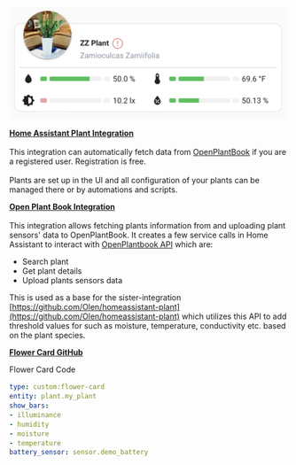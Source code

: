 ![](../../../assets/screenshot-2024-09-26-at-10-17-09-am.png)

<a href="https://github.com/Olen/homeassistant-plant" target="_blank" rel="noopener"><strong>Home Assistant Plant Integration</strong></a><br><br>This integration can automatically fetch data from <a href="https://open.plantbook.io/docs.html" rel="nofollow">OpenPlantBook</a> if you are a registered user. Registration is free.<br><br>Plants are set up in the UI and all configuration of your plants can be managed there or by automations and scripts.

<a href="https://github.com/Olen/home-assistant-openplantbook" target="_blank" rel="noopener"><strong>Open Plant Book Integration</strong></a><br><br>This integration allows fetching plants information from and uploading plant sensors' data to OpenPlantBook. It creates a few service calls in Home Assistant to interact with <a href="https://open.plantbook.io/" rel="nofollow">OpenPlantbook API</a> which are:

* Search plant
* Get plant details
* Upload plants sensors data

This is used as a base for the sister-integration [https://github.com/Olen/homeassistant-plant](https://github.com/Olen/homeassistant-plant) which utilizes this API to add threshold values for such as moisture, temperature, conductivity etc. based on the plant species.

<a href="https://github.com/Olen/lovelace-flower-card?tab=readme-ov-file" target="_blank" rel="noopener"><strong>Flower Card GitHub</strong></a>

Flower Card Code

```yaml
type: custom:flower-card
entity: plant.my_plant
show_bars:
- illuminance
- humidity
- moisture
- temperature
battery_sensor: sensor.demo_battery
```